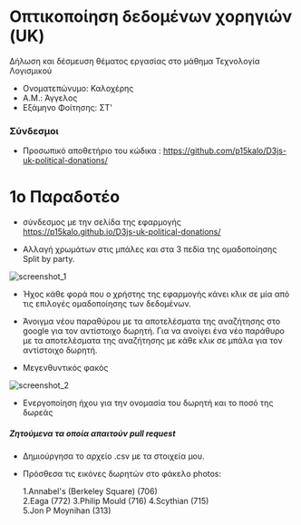 # Οπτικοποίηση δεδομένων χορηγιών (UK)

Δήλωση και δέσμευση θέματος εργασίας στο μάθημα Τεχνολογία Λογισμικού

* Ονοματεπώνυμο: Καλοχέρης
* Α.Μ.: Άγγελος
* Εξάμηνο Φοίτησης: ΣΤ'

### Σύνδεσμοι
* Προσωπικό αποθετήριο του κώδικα : https://github.com/p15kalo/D3js-uk-political-donations/

# 1ο Παραδοτέο
* σύνδεσμος με την σελίδα της εφαρμογής 
https://p15kalo.github.io/D3js-uk-political-donations/

* Αλλαγή χρωμάτων στις μπάλες και στα 3 πεδία της ομαδοποίησης Split by party.

![screenshot_1](https://i.imgur.com/6g7BDCK.png)

* Ήχος κάθε φορά που ο χρήστης της εφαρμογής κάνει κλικ σε μία από τις επιλογές ομαδοποίησης των δεδομένων.


*  Άνοιγμα νέου παραθύρου με τα αποτελέσματα της αναζήτησης στο google για τον αντίστοιχο δωρητή.
   Για να ανοίγει ένα νέο παράθυρο με τα αποτελέσματα της αναζήτησης με κάθε κλικ σε μπάλα για τον αντίστοιχο δωρητή.



* Μεγενθυντικός φακός

![screenshot_2](https:// )

* Ενεργοποίηση ήχου για την ονομασία του δωρητή και το ποσό της δωρεάς 



##### Ζητούμενα τα οποία απαιτούν pull request

  * Δημιούργησα το αρχείο .csv με τα στοιχεία μου.
  * Πρόσθεσα τις εικόνες δωρητών στο φάκελο photos:
   
       1.Annabel's (Berkeley Square) (706)  
       2.Eaga (772)
       3.Philip Mould (716)
       4.Scythian (715)   
       5.Jon P Moynihan (313)
